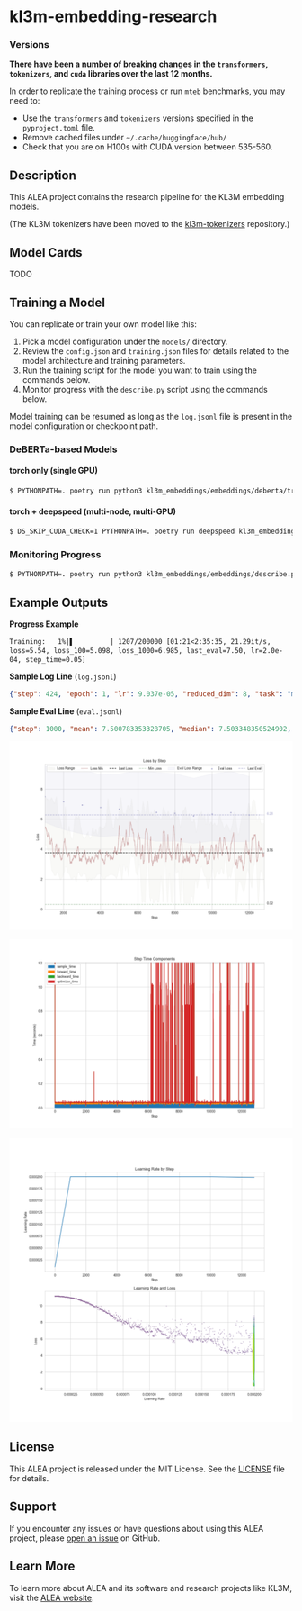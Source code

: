 # kl3m-embedding-research

### Versions
**There have been a number of breaking changes in the `transformers`, `tokenizers`, and `cuda` libraries over the last 12 months.**

In order to replicate the training process or run `mteb` benchmarks, you may need to:
 * Use the `transformers` and `tokenizers` versions specified in the `pyproject.toml` file.
 * Remove cached files under `~/.cache/huggingface/hub/`
 * Check that you are on H100s with CUDA version between 535-560.

## Description

This ALEA project contains the research pipeline for the KL3M embedding models.

(The KL3M tokenizers have been moved to the [kl3m-tokenizers](https://github.com/alea-institute/kl3m-tokenizers) repository.)

## Model Cards

TODO

## Training a Model

You can replicate or train your own model like this:

1. Pick a model configuration under the `models/` directory.
2. Review the `config.json` and `training.json` files for details related to the model architecture and training parameters.
3. Run the training script for the model you want to train using the commands below.
4. Monitor progress with the `describe.py` script using the commands below.

Model training can be resumed as long as the `log.jsonl` file is present in the model configuration or checkpoint path.

### DeBERTa-based Models


#### torch only (single GPU)
```bash
$ PYTHONPATH=. poetry run python3 kl3m_embeddings/embeddings/deberta/train_deberta_single.py models/kl3m-embedding-005/
```

#### torch + deepspeed (multi-node, multi-GPU)
```bash
$ DS_SKIP_CUDA_CHECK=1 PYTHONPATH=. poetry run deepspeed kl3m_embeddings/embeddings/deberta/train_deberta_deepspeed.py models/kl3m-embedding-005-deepspeed-2/
```


### Monitoring Progress

```bash
$ PYTHONPATH=. poetry run python3 kl3m_embeddings/embeddings/describe.py models/kl3m-embedding-005/log.jsonl
```

## Example Outputs

**Progress Example**
```
Training:   1%|▌         | 1207/200000 [01:21<2:35:35, 21.29it/s, loss=5.54, loss_100=5.098, loss_1000=6.985, last_eval=7.50, lr=2.0e-04, step_time=0.05]
```

**Sample Log Line** (`log.jsonl`)
```json
{"step": 424, "epoch": 1, "lr": 9.037e-05, "reduced_dim": 8, "task": "mlm", "num_samples": 64, "num_identifiers": 4, "num_tokens": 8192, "samples_by_dataset": {"reg_docs": 16, "govinfo": 16, "dockets": 16, "fdlp": 16}, "tokens_by_dataset": {"reg_docs": 2048, "govinfo": 2048, "dockets": 2048, "fdlp": 2048}, "sample_time": 0.02530217170715332, "loss": 7.4093098640441895, "forward_time": 0.014125823974609375, "backward_time": 0.004723310470581055, "optimizer_time": 0.0007536411285400391, "step_time": 0.046399831771850586, "time": "2024-10-20T12:24:45.957532"}
```

**Sample Eval Line** (`eval.jsonl`)
```json
{"step": 1000, "mean": 7.500783353328705, "median": 7.503348350524902, "std": 1.1186098803630797, "min": 1.8519301414489746, "p5": 5.78562373161316, "p95": 9.532702102661133, "max": 11.14339828491211, "num_samples": 1000}
```


![loss_by_step.png](loss_by_step.png)

![step_time_components.png](step_time_components.png)

![learning_rate_loss.png](learning_rate_loss.png)


## License

This ALEA project is released under the MIT License. See the [LICENSE](LICENSE) file for details.

## Support

If you encounter any issues or have questions about using this ALEA project, please [open an issue](https://github.com/alea-institute/kl3m-embedding-research/issues) on GitHub.

## Learn More

To learn more about ALEA and its software and research projects like KL3M, visit the [ALEA website](https://aleainstitute.ai/).
